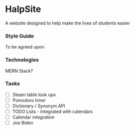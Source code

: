 # HalpSite

A website designed to help make the lives of students easier

### Style Guide

To be agreed upon.

### Technologies

MERN Stack?

### Tasks

-   [ ] Steam table look ups
-   [ ] Pomodoro timer
-   [ ] Dictionary / Synonym API
-   [ ] TODO Lists - Integrated with calendars
-   [ ] Calendar integration
-   [ ] Joe Biden
